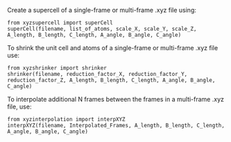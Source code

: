 Create a supercell of a single-frame or multi-frame .xyz file using:
```
from xyzsupercell import superCell
superCell(filename, list_of_atoms, scale_X, scale_Y, scale_Z, A_length, B_length, C_length, A_angle, B_angle, C_angle)
```

To shrink the unit cell and atoms of a single-frame or multi-frame .xyz file use:
```
from xyzshrinker import shrinker
shrinker(filename, reduction_factor_X, reduction_factor_Y, reduction_factor_Z, A_length, B_length, C_length, A_angle, B_angle, C_angle)
```

To interpolate additional N frames between the frames in a multi-frame .xyz file, use:
```
from xyzinterpolation import interpXYZ
interpXYZ(filename, Interpolated_Frames, A_length, B_length, C_length, A_angle, B_angle, C_angle)
```
